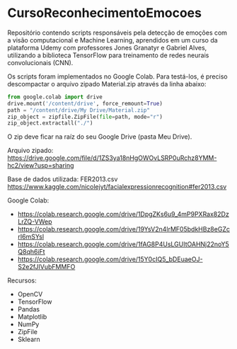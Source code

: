 # CursoReconhecimentoEmocoes
Repositório contendo scripts responsáveis pela detecção de emoções com a visão computacional e Machine Learning, aprendidos em um curso da plataforma Udemy com professores Jones Granatyr e Gabriel Alves, utilizando a biblioteca TensorFlow para treinamento de redes neurais convolucionais (CNN). 

Os scripts foram implementados no Google Colab. Para testá-los, é preciso descompactar o arquivo zipado Material.zip através da linha abaixo:
```Python
from google.colab import drive
drive.mount('/content/drive', force_remount=True)
path = "/content/drive/My Drive/Material.zip"
zip_object = zipfile.ZipFile(file=path, mode="r")
zip_object.extractall("./")
```
O zip deve ficar na raíz do seu Google Drive (pasta Meu Drive).

Arquivo zipado: https://drive.google.com/file/d/1ZS3ya18nHgOWOvLSRP0uRchz8YMM-hc2/view?usp=sharing

Base de dados utilizada: FER2013.csv https://www.kaggle.com/nicolejyt/facialexpressionrecognition#fer2013.csv

Google Colab:
* https://colab.research.google.com/drive/1DpgZKs6u9_4mP9PXRax82DzLrZQ-VWep
* https://colab.research.google.com/drive/19YsV2n4lrMF05bdkHBz8eGZcrI6mSYsl
* https://colab.research.google.com/drive/1fAG8P4UsLGUItOAHNj22noY5Q8qh6iFt
* https://colab.research.google.com/drive/15Y0cIQ5_bDEuaeOJ-S2e2fJIVubFMMFO

Recursos:
* OpenCV
* TensorFlow
* Pandas
* Matplotlib
* NumPy
* ZipFile
* Sklearn
